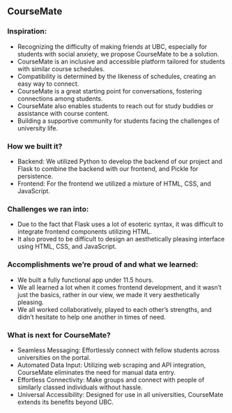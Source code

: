 ## CourseMate


### Inspiration: 
- Recognizing the difficulty of making friends at UBC, especially for students with social anxiety, we propose CourseMate to be a solution.
- CourseMate is an inclusive and accessible platform tailored for students with similar course schedules.
- Compatibility is determined by the likeness of schedules, creating an easy way to connect.
- CourseMate is a great starting point for conversations, fostering connections among students. 
- CourseMate also enables students to reach out for study buddies or assistance with course content.
- Building a supportive community for students facing the challenges of university life.


### How we built it? 
- Backend: We utilized Python to develop the backend of our project and Flask to combine the backend with our frontend, and Pickle for persistence.
- Frontend: For the frontend we utilized a mixture of HTML, CSS, and JavaScript. 

### Challenges we ran into: 
- Due to the fact that Flask uses a lot of esoteric syntax, it was difficult to integrate frontend components utilizing HTML.
- It also proved to be difficult to design an aesthetically pleasing interface using HTML, CSS, and JavaScript.


### Accomplishments we’re proud of and what we learned:
- We built a fully functional app under 11.5 hours. 
- We all learned a lot when it comes frontend development, and it wasn’t just the basics, rather in our view, we made it very aesthetically pleasing.
- We all worked collaboratively, played to each other’s strengths, and didn’t hesitate to help one another in times of need. 

### What is next for CourseMate?
- Seamless Messaging: Effortlessly connect with fellow students across universities on the portal.
- Automated Data Input: Utilizing web scraping and API integration, CourseMate eliminates the need for manual data entry.
- Effortless Connectivity: Make groups and connect with people of similarly classed individuals without hassle.
- Universal Accessibility: Designed for use in all universities, CourseMate extends its benefits beyond UBC.

